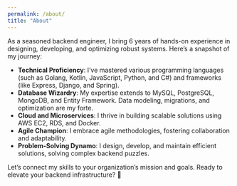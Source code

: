 ```yaml
---
permalink: /about/
title: "About"
---
```


As a seasoned backend engineer, I bring 6 years of hands-on experience in designing, developing, and optimizing robust systems. Here’s a snapshot of my journey:

- <b>Technical Proficiency</b>: I’ve mastered various programming languages (such as Golang, Kotlin, JavaScript, Python, and C#) and frameworks (like Express, Django, and Spring).
- <b>Database Wizardry</b>: My expertise extends to MySQL, PostgreSQL, MongoDB, and Entity Framework. Data modeling, migrations, and optimization are my forte.
- <b>Cloud and Microservices</b>: I thrive in building scalable solutions using AWS EC2, RDS, and Docker.
- <b>Agile Champion</b>: I embrace agile methodologies, fostering collaboration and adaptability.
- <b>Problem-Solving Dynamo</b>: I design, develop, and maintain efficient solutions, solving complex backend puzzles.

Let’s connect my skills to your organization’s mission and goals. Ready to elevate your backend infrastructure? 🚀